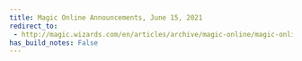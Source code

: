 ```yaml
---
title: Magic Online Announcements, June 15, 2021
redirect_to:
 - http://magic.wizards.com/en/articles/archive/magic-online/magic-online-announcements-june-15-2021
has_build_notes: False
---
```

